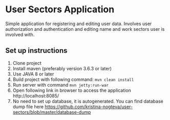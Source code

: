 # User Sectors Application

Simple application for registering and editing user data.
Involves user authorization and authentication and editing name and work sectors user is involved with. 

## Set up instructions
1) Clone project
2) Install maven (preferably version 3.6.3 or later)
3) Use JAVA 8 or later
4) Build project with following command: ```mvn clean install```
5) Run server with command ```mvn jetty:run-war```
6) Open following link in browser to access the application http://localhost:8085/
7) No need to set up database, it is autogenerated. 
You can find database dump file here 
https://github.com/kristina-nogteva/user-sectors/blob/master/database-dump
